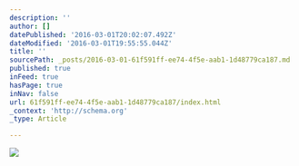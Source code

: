 ```yaml
---
description: ''
author: []
datePublished: '2016-03-01T20:02:07.492Z'
dateModified: '2016-03-01T19:55:55.044Z'
title: ''
sourcePath: _posts/2016-03-01-61f591ff-ee74-4f5e-aab1-1d48779ca187.md
published: true
inFeed: true
hasPage: true
inNav: false
url: 61f591ff-ee74-4f5e-aab1-1d48779ca187/index.html
_context: 'http://schema.org'
_type: Article

---
```

![](https://the-grid-user-content.s3-us-west-2.amazonaws.com/8f3f7144-f416-42ab-8141-fc18d5af7eb5.png)